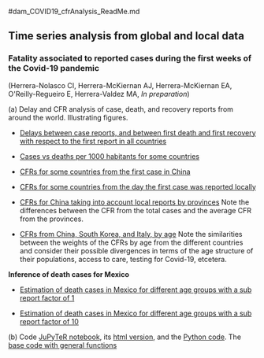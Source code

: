 #dam_COVID19_cfrAnalysis_ReadMe.md

## Time series analysis from global and local data

### Fatality associated to reported cases during the first weeks of the Covid-19 pandemic

(Herrera-Nolasco CI, Herrera-McKiernan AJ, Herrera-McKiernan EA, O'Reilly-Regueiro E, Herrera-Valdez MA, *In preparation*)

(a) Delay and CFR analysis of case, death, and recovery reports from around the world.
Illustrating figures.

- [Delays between case reports, and between first death and first recovery with respect to the first report in all countries](../figures_COVID19_dataAnalysis/dam_COVID19_JHU_delays_caseDeaths.png)

- [Cases vs deaths per 1000 habitants for some countries](../figures_COVID19_dataAnalysis/dam_COVID19_JHU_cases-deaths_x1000000_JHU.png)

- [CFRs for some countries from the first case in China](../figures_COVID19_dataAnalysis/dam_COVID19_JHU_cfr_relative2d0.png)

- [CFRs for some countries from the day the first case was reported locally](../figures_COVID19_dataAnalysis/dam_COVID19_JHU_cfr_fromFirstLocalCase.png)

- [CFRs for China taking into account local reports by provinces](../figures_COVID19_dataAnalysis/dam_COVID19_JHU_cfr_ProvincesChina_fromFirstLocalReport.png) Note the differences between the CFR from the total cases and the average CFR from the provinces.

- [CFRs from China, South Korea, and Italy, by age](../figures_COVID19_dataAnalysis/dam_COVID19_JHU_cfr+propDeathCases_ByAge_China+SKorea+Italy_OneFigure.png) Note the similarities between the weights of the CFRs by age from the different countries and consider their possible divergences in terms of the age structure of their populations, access to care, testing for Covid-19, etcetera.

**Inference of death cases for Mexico**
- [Estimation of death cases in Mexico for different age groups with a sub report factor of 1](../figures_COVID19_dataAnalysis/dam_COVID19_JHU_cfr+propDeathCasesByAgeTS_EstimatesMexico_subReportFactor1.png)

- [Estimation of death cases in Mexico for different age groups with a sub report factor of 10](../figures_COVID19_dataAnalysis/dam_COVID19_JHU_cfr+propDeathCasesByAgeTS_EstimatesMexico_subReportFactor10.png)

(b) Code
[JuPyTeR notebook](./dam_COVID19_JHU_cfr_Jan2020-.ipynb), its [html version](./dam_COVID19_JHU_cfr_Jan2020-.html), and the [Python  code](./dam_COVID19_JHU_cfr_Jan2020-.py). The [base code with general functions](./dam_COVID19_baseCode.py)
